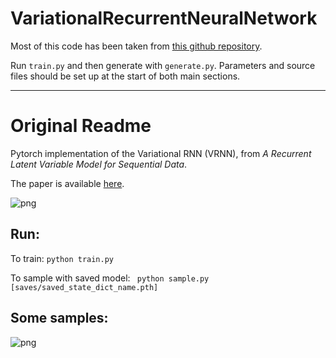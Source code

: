 # VariationalRecurrentNeuralNetwork

Most of this code has been taken from [this github repository](https://github.com/emited/VariationalRecurrentNeuralNetwork).

Run `train.py` and then generate with `generate.py`. Parameters and source files should be set up at the start of both main sections. 

---

# Original Readme

Pytorch implementation of the Variational RNN (VRNN), from *A Recurrent Latent Variable Model for Sequential Data*.


The paper is available [here](https://arxiv.org/abs/1506.02216).

![png](images/fig_1_vrnn.png)

## Run:

To train: ``` python train.py ```


To sample with saved model: ``` python sample.py [saves/saved_state_dict_name.pth]```

## Some samples:

![png](images/samples.png)
